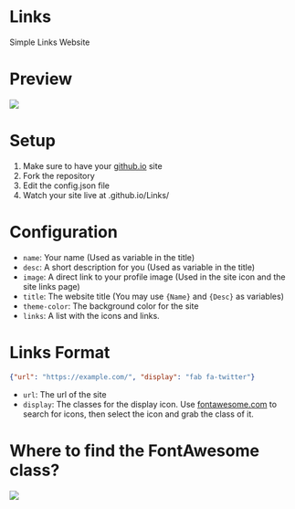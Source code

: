 # Links
Simple Links Website

# Preview
![](https://i.imgur.com/b2zv3Rg.png)

# Setup
1. Make sure to have your [github.io](https://pages.github.com) site
2. Fork the repository
3. Edit the config.json file
4. Watch your site live at <githubusername>.github.io/Links/

# Configuration
- `name`: Your name (Used as variable in the title)
- `desc`: A short description for you (Used as variable in the title)
- `image`: A direct link to your profile image (Used in the site icon and the site links page)
- `title`: The website title (You may use `{Name}` and `{Desc}` as variables)
- `theme-color`: The background color for the site
- `links`: A list with the icons and links.

# Links Format
```json
{"url": "https://example.com/", "display": "fab fa-twitter"}
```
- `url`: The url of the site
- `display`: The classes for the display icon. Use [fontawesome.com](https://fontawesome.com/) to search for icons, then select the icon and grab the class of it.

# Where to find the FontAwesome class?
![](https://i.imgur.com/D8CjZue.png)
